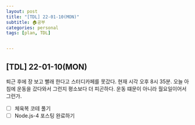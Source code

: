 ```yaml
---
layout: post
title: "[TDL] 22-01-10(MON)"
subtitle: 🏠공부
categories: personal
tags: [plan, TDL]


---
```




## [TDL] 22-01-10(MON)

퇴근 후에 장 보고 빨래 한다고 스터디카페를 못갔다. 현재 시각 오후 8시 35분. 오늘 아침에 운동을 갔다와서 그런지 평소보다 더 피곤하다. 운동 떄문이 아니라 월요일이어서 그런가.

- [ ] 체육복 코테 풀기
- [ ] Node.js-4 포스팅 완료하기